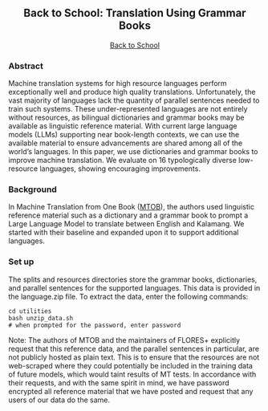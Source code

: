 <div align="center">    
 
## Back to School: Translation Using Grammar Books

[Back to School](https://arxiv.org/abs/2410.15263)

</div>

### Abstract

Machine translation systems for high resource
languages perform exceptionally well and produce
high quality translations. Unfortunately,
the vast majority of languages lack the quantity
of parallel sentences needed to train such systems.
These under-represented languages are
not entirely without resources, as bilingual dictionaries
and grammar books may be available
as linguistic reference material. With current
large language models (LLMs) supporting near
book-length contexts, we can use the available
material to ensure advancements are shared
among all of the world’s languages. In this
paper, we use dictionaries and grammar books
to improve machine translation. We evaluate
on 16 typologically diverse low-resource languages,
showing encouraging improvements.


### Background

In Machine Translation from One Book ([MTOB](https://arxiv.org/abs/2309.16575)), the authors used linguistic reference material such as a dictionary and a grammar book to prompt a Large Language Model to translate between English and Kalamang. We started with their baseline and expanded upon it to support additional languages.


### Set up

The splits and resources directories store the grammar books, dictionaries, and parallel sentences for the supported languages. This data is provided in the language.zip file.  To extract the data, enter the following commands:
```
cd utilities
bash unzip_data.sh
# when prompted for the password, enter password
```

Note: The authors of MTOB and the maintainers of FLORES+ explicitly request that this reference data, and the parallel sentences in particular, are not publicly hosted as plain text. This is to ensure that the resources are not web-scraped where they could potentially be included in the training data of future models, which would taint results of MT tests. In accordance with their requests, and with the same spirit in mind, we have password encrypted all reference material that we have posted and request that any users of our data do the same.